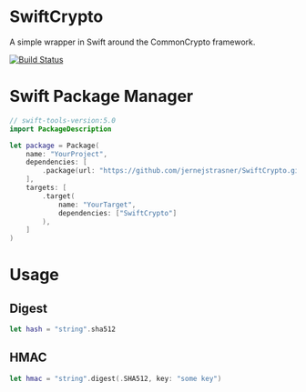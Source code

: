 # SwiftCrypto
A simple wrapper in Swift around the CommonCrypto framework.

[![Build Status](https://travis-ci.org/jernejstrasner/SwiftCrypto.svg?branch=master)](https://travis-ci.org/jernejstrasner/SwiftCrypto)

# Swift Package Manager
```swift
// swift-tools-version:5.0
import PackageDescription

let package = Package(
    name: "YourProject",
    dependencies: [
        .package(url: "https://github.com/jernejstrasner/SwiftCrypto.git", from: "1.0.1")
    ],
    targets: [
        .target(
            name: "YourTarget",
            dependencies: ["SwiftCrypto"]
        ),
    ]
)
```

# Usage
## Digest
```swift
let hash = "string".sha512
```

## HMAC
```swift
let hmac = "string".digest(.SHA512, key: "some key")
```
